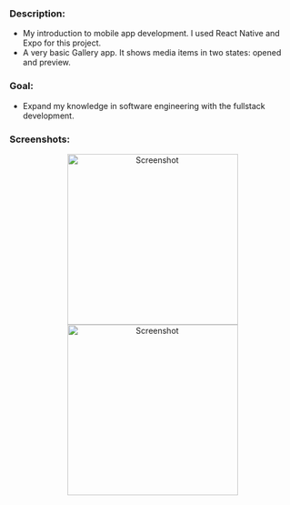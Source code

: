 ### Description:
- My introduction to mobile app development. I used React Native and Expo for this project.
- A very basic Gallery app. It shows media items in two states: opened and preview.

### Goal:
- Expand my knowledge in software engineering with the fullstack development.

### Screenshots:
  <p align="center">
    <img src="screenshots/screenshots_1.png" alt="Screenshot" width="300">
    <img src="screenshots/screenshots_2.png" alt="Screenshot" width="300">
  </p>
